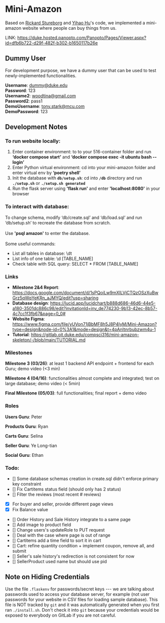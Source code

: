 # Mini-Amazon
Based on  [Rickard Stureborg](http://www.rickard.stureborg.com) and [Yihao Hu](https://www.linkedin.com/in/yihaoh/)'s code, we implemented a mini-amazon website where people can buy things from us.

LINK: https://duke.hosted.panopto.com/Panopto/Pages/Viewer.aspx?id=dfb6b722-d29f-482f-b302-b1650117b26e

## Dummy User
For development purpose, we have a dummy user that can be used to test newly-implemented functionalities.

**Username**: dummy@duke.edu <br>
**Password**: 123
<br>
**Username2**: woodtina@gmail.com <br>
**Password2**: pass1
<br>
**DemoUsername**: tony.stark@mcu.com <br>
**DemoPassword**: 123


## Development Notes
### To run website locally:
1. Enter container environment: to to your 516-container folder and run **‘docker compose start’** and **‘docker compose exec -it ubuntu bash --login’**
2. Enter Python virtual environment: cd into your mini-amazon folder and enter virtual env by **‘poetry shell’**
3. Init the database with **`db/setup.sh`**: cd into **`/db`** directory and run **`./setup.sh`** or **`./setup.sh generated`**
4. Run the flask server using **'flask run'** and enter **'localhost:8080'** in your browser 

### To interact with database:
To change schema, modify ‘db/create.sql’ and ‘db/load.sql’ and run ‘db/setup.sh’ to recreate the database from scratch. <br><br>
Use **'psql amazon'** to enter the database. <br><br>
Some useful commands:
- List all tables in database: \dt
- List info of one table: \d [TABLE_NAME]
- Check table with SQL query: SELECT * FROM [TABLE_NAME]

### Links
- **Milestone 2&4 Report**: https://docs.google.com/document/d/1sPQoiLw9mXILVjCTQzOSzXuBwGrz5qWqYeKRn_aJMYQ/edit?usp=sharing
- **Database design**: https://lucid.app/lucidchart/b888d686-46d6-44e5-a180-3501dc886c98/edit?invitationId=inv_de774230-9b13-42ec-8b57-4c7cc1f3fb67&page=0_0#
- **Website Figma**: https://www.figma.com/file/yUVon71jBbMF8h5J8P4IyM/Mini-Amazon?type=design&node-id=0%3A1&mode=design&t=4pAnItnrbubzwm4u-1
- **Tutorial**: https://gitlab.oit.duke.edu/compsci316/mini-amazon-skeleton/-/blob/main/TUTORIAL.md

### Milestones
**Milestone 3 (03/26)**: at least 1 backend API endpoint + frontend for each Guru; demo video (<3 min)

**Milestone 4 (04/16)**: functionalities almost complete and integrated; test on large database; demo video (< 5min)

**Final Milestone (05/03)**: full functionalities; final report + demo video

### Roles
**Users Guru**: Peter <br>

**Products Guru**: Ryan <br>

**Carts Guru**: Selina <br>

**Seller Guru**: Ye Long-tian <br>

**Social Guru**: Ethan <br>

### Todo:
- [] Some database schemas creation in create.sql didn't enforce primary key constraint
- [] Fix Cartitems status field (should only has 2 status)
- [] Filter the reviews (most recent # reviews)
- [x] For buyer and seller, provide different page views
- [x] Fix Balance value
- [] Order History and Sale History integrate to a same page
- [] Add image to product field
- [] Change users's updateRole to PUT request
- [] Deal with the case where page is out of range
- [] Cartitems add a time field to sort it in cart
- [] Cart: refine quantity condition + implement coupon, remove all, and submit
- [] Seller's sale history's redirection is not consistent for now
- [] SellerProduct used name but should use pid

## Note on Hiding Credentials

Use the file `.flaskenv` for passwords/secret keys --- we are talking
about passwords used to access your database server, for example (not
user passwords for your website in CSV files for loading sample
database).  This file is NOT tracked by `git` and it was automatically
generated when you first ran `./install.sh`.  Don't check it into
`git` because your credentials would be exposed to everybody on GitLab
if you are not careful.

